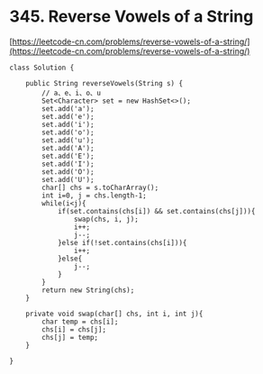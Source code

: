 # 345. Reverse Vowels of a String

[https://leetcode-cn.com/problems/reverse-vowels-of-a-string/](https://leetcode-cn.com/problems/reverse-vowels-of-a-string/)

```text
class Solution {

    public String reverseVowels(String s) {
        // a、e、i、o、u
        Set<Character> set = new HashSet<>();
        set.add('a');
        set.add('e');
        set.add('i');
        set.add('o');
        set.add('u');
        set.add('A');
        set.add('E');
        set.add('I');
        set.add('O');
        set.add('U');
        char[] chs = s.toCharArray();
        int i=0, j = chs.length-1;
        while(i<j){
            if(set.contains(chs[i]) && set.contains(chs[j])){
                swap(chs, i, j);
                i++;
                j--;
            }else if(!set.contains(chs[i])){
                i++;
            }else{
                j--;
            }
        }
        return new String(chs);
    }

    private void swap(char[] chs, int i, int j){
        char temp = chs[i];
        chs[i] = chs[j];
        chs[j] = temp;
    }

}
```

